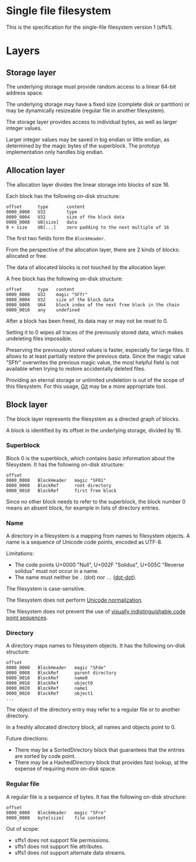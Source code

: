 # Single file filesystem

This is the specification for the single-file filesystem version 1 (sffs1).

# Layers

## Storage layer

The underlying storage must provide random access to a linear 64-bit address space.

The underlying storage may have a fixed size (complete disk or partition)
or may be dynamically resizeable (regular file in another filesystem).

The storage layer provides access to individual bytes, as well as larger integer values.

Larger integer values may be saved in big endian or little endian, as determined by the magic bytes of the superblock.
The prototyp implementation only handles big endian.

## Allocation layer

The allocation layer divides the linear storage into blocks of size 16.

Each block has the following on-disk structure:

~~~text
offset      type       content
0000_0000   U32        type
0000_0004   U32        size of the block data
0000_0008   U8[size]   data
8 + size    U8[...]    zero padding to the next multiple of 16
~~~

The first two fields form the `BlockHeader`.

From the perspective of the allocation layer, there are 2 kinds of blocks: allocated or free.

The data of allocated blocks is not touched by the allocation layer.

A free block has the following on-disk structure:

~~~text
offset      type   content
0000_0000   U32    magic "SFfr"
0000_0004   U32    size of the block data
0000_0008   U64    block index of the next free block in the chain
0000_0010   any    undefined
~~~

After a block has been freed, its data may or may not be reset to 0.

Setting it to 0 wipes all traces of the previously stored data, which makes undeleting files impossible.

Preserving the previously stored values is faster, especially for large files. It allows to at least partially restore
the previous data. Since the magic value "SFfr" overwrites the previous magic value, the most helpful field is not
available when trying to restore accidentally deleted files.

Providing an eternal storage or unlimited undeletion is out of the scope of this filesystem. For this usage,
[Git](https://git-scm.com/) may be a more appropriate tool.

## Block layer

The block layer represents the filesystem as a directed graph of blocks.

A block is identified by its offset in the underlying storage, divided by 16.

### Superblock

Block 0 is the superblock, which contains basic information about the filesystem. It has the following on-disk
structure:

~~~text 
offset
0000_0000   BlockHeader   magic "SF01"
0000_0008   BlockRef      root directory
0000_0010   BlockRef      first free block
~~~

Since no other block needs to refer to the superblock, the block number 0 means an absent block, for example in lists of
directory entries.

### Name

A directory in a filesystem is a mapping from names to filesystem objects. A name is a sequence of Unicode code points,
encoded as UTF-8.

Limitations:

* The code points U+0000 "Null", U+002F "Solidus", U+005C "Reverse solidus" must not occur in a name.
* The name must neither be `.` (dot) nor `..` ([dot-dot](https://9p.io/sys/doc/lexnames.html)).

The filesystem is case-sensitive.

The filesystem does not perform [Unicode normalization](https://unicode.org/reports/tr15/).

The filesystem does not prevent the use of
[visually indistinguishable code point sequences](https://en.wikipedia.org/wiki/Homoglyph).

### Directory

A directory maps names to filesystem objects. It has the following on-disk structure:

~~~text
offset
0000_0000   BlockHeader   magic "SFde"
0000_0008   BlockRef      parent directory
0000_0010   BlockRef      name0
0000_0018   BlockRef      object0
0000_0020   BlockRef      name1
0000_0020   BlockRef      object1
...
~~~

The object of the directory entry may refer to a regular file or to another directory.

In a freshly allocated directory block, all names and objects point to 0.

Future directions:

* There may be a SortedDirectory block that guarantees that the entries are sorted by code point.
* There may be a HashedDirectory block that provides fast lookup, at the expense of requiring more on-disk space.

### Regular file

A regular file is a sequence of bytes. It has the following on-disk structure:

~~~text
offset
0000_0000   BlockHeader   magic "SFre"
0000_0008   byte[size]    file content
~~~

Out of scope:

* sffs1 does not support file permissions.
* sffs1 does not support file attributes.
* sffs1 does not support alternate data streams.
